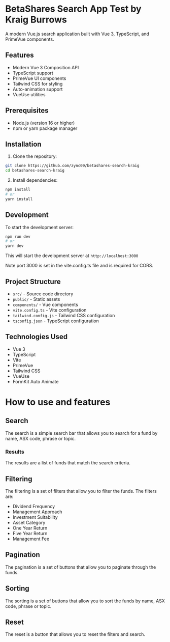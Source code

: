 # BetaShares Search App Test by Kraig Burrows

A modern Vue.js search application built with Vue 3, TypeScript, and PrimeVue components.

## Features

- Modern Vue 3 Composition API
- TypeScript support
- PrimeVue UI components
- Tailwind CSS for styling
- Auto-animation support
- VueUse utilities

## Prerequisites

- Node.js (version 16 or higher)
- npm or yarn package manager

## Installation

1. Clone the repository:

```bash
git clone https://github.com/zync09/betashares-search-kraig
cd betashares-search-kraig
```

2. Install dependencies:

```bash
npm install
# or
yarn install
```

## Development

To start the development server:

```bash
npm run dev
# or
yarn dev
```

This will start the development server at `http://localhost:3000`

Note port 3000 is set in the vite.config.ts file and is required for CORS.

## Project Structure

- `src/` - Source code directory
- `public/` - Static assets
- `components/` - Vue components
- `vite.config.ts` - Vite configuration
- `tailwind.config.js` - Tailwind CSS configuration
- `tsconfig.json` - TypeScript configuration

## Technologies Used

- Vue 3
- TypeScript
- Vite
- PrimeVue
- Tailwind CSS
- VueUse
- FormKit Auto Animate

# How to use and features

## Search

The search is a simple search bar that allows you to search for a fund by name, ASX code, phrase or topic.

### Results

The results are a list of funds that match the search criteria.

## Filtering

The filtering is a set of filters that allow you to filter the funds. The filters are:

- Dividend Frequency
- Management Approach
- Investment Suitability
- Asset Category
- One Year Return
- Five Year Return
- Management Fee

## Pagination

The pagination is a set of buttons that allow you to paginate through the funds.

## Sorting

The sorting is a set of buttons that allow you to sort the funds by name, ASX code, phrase or topic.

## Reset

The reset is a button that allows you to reset the filters and search.
